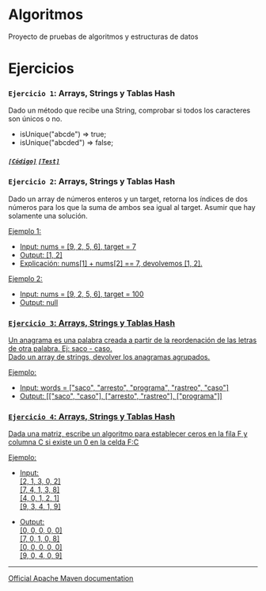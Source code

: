 # Algoritmos
Proyecto de pruebas de algoritmos y estructuras de datos

# Ejercicios

### `Ejercicio 1`: Arrays, Strings y Tablas Hash
Dado un método que recibe una String, comprobar si todos los caracteres son únicos o no.
 * isUnique("abcde") => true;
 * isUnique("abcded") => false;   
##### [`[Código]`](https://github.com/jmmolinar/algoritmos/blob/master/src/main/java/com/example/arraysstringhashtables/IsUnique.java) [`[Test]`](https://github.com/jmmolinar/algoritmos/blob/master/src/test/java/IsUniqueTest.java)

### `Ejercicio 2`: Arrays, Strings y Tablas Hash
Dado un array de números enteros y un target, retorna los índices de dos números para los que la suma de ambos sea igual al target. Asumir que hay solamente una solución.
 
<u>Ejemplo 1<u>:
 *  Input: nums = [9, 2, 5, 6], target = 7
 *  Output: [1, 2]
 *  Explicación: nums[1] + nums[2] == 7, devolvemos [1, 2].

<u>Ejemplo 2<u>:
 *  Input: nums = [9, 2, 5, 6], target = 100
 *  Output: null

### `Ejercicio 3`: Arrays, Strings y Tablas Hash
 Un anagrama es una palabra creada a partir de la reordenación de las letras de otra palabra. Ej: saco - caso.  
 Dado un array de strings, devolver los anagramas agrupados.  
 
 <u>Ejemplo<u>:
 *  Input: words = ["saco", "arresto", "programa", "rastreo", "caso"]  
 *  Output: [["saco", "caso"], ["arresto", "rastreo"], ["programa"]]  

### `Ejercicio 4`: Arrays, Strings y Tablas Hash
Dada una matriz, escribe un algoritmo para establecer ceros en la fila F y columna C si existe un 0 en la celda F:C

<u>Ejemplo<u>:
 *  Input:  
           \[2, 1, 3, 0, 2\]  
           \[7, 4, 1, 3, 8\]  
           \[4, 0, 1, 2, 1\]  
           \[9, 3, 4, 1, 9\]      
 
 *  Output:   
            \[0, 0, 0, 0, 0\]   
            \[7, 0, 1, 0, 8\]  
            \[0, 0, 0, 0, 0\]  
            \[9, 0, 4, 0, 9\]  

___  

[Official Apache Maven documentation](https://maven.apache.org/guides/index.html)

